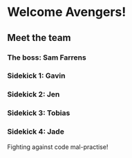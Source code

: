 # Welcome Avengers!

## Meet the team

### The boss: Sam Farrens
### Sidekick 1: Gavin
### Sidekick 2: Jen
### Sidekick 3: Tobias
### Sidekick 4: Jade

Fighting against code mal-practise!
